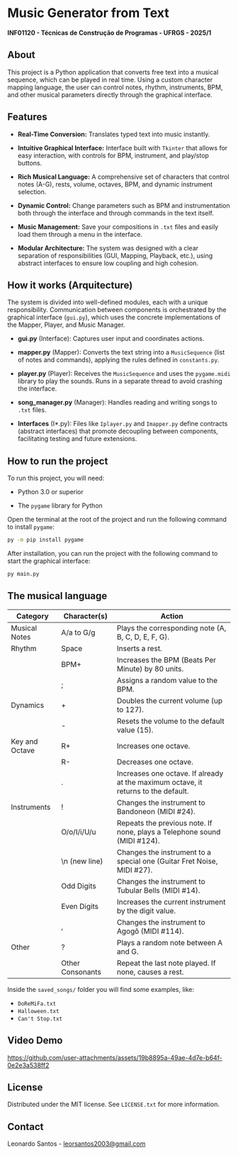 # Music Generator from Text

**INF01120 - Técnicas de Construção de Programas - UFRGS - 2025/1**

## About

This project is a Python application that converts free text into a musical sequence, which can be played in real time. Using a custom character mapping language, the user can control notes, rhythm, instruments, BPM, and other musical parameters directly through the graphical interface.

## Features

* **Real-Time Conversion:** Translates typed text into music instantly.

* **Intuitive Graphical Interface:** Interface built with `Tkinter` that allows for easy interaction, with controls for BPM, instrument, and play/stop buttons.

* **Rich Musical Language:** A comprehensive set of characters that control notes (A-G), rests, volume, octaves, BPM, and dynamic instrument selection.

* **Dynamic Control:** Change parameters such as BPM and instrumentation both through the interface and through commands in the text itself.

* **Music Management:** Save your compositions in `.txt` files and easily load them through a menu in the interface.

* **Modular Architecture:** The system was designed with a clear separation of responsibilities (GUI, Mapping, Playback, etc.), using abstract interfaces to ensure low coupling and high cohesion.

## How it works (Arquitecture)

The system is divided into well-defined modules, each with a unique responsibility. Communication between components is orchestrated by the graphical interface (`gui.py`), which uses the concrete implementations of the Mapper, Player, and Music Manager.

* **gui.py** (Interface): Captures user input and coordinates actions.

* **mapper.py** (Mapper): Converts the text string into a `MusicSequence` (list of notes and commands), applying the rules defined in `constants.py`.

* **player.py** (Player): Receives the `MusicSequence` and uses the `pygame.midi` library to play the sounds. Runs in a separate thread to avoid crashing the interface.

* **song_manager.py** (Manager): Handles reading and writing songs to `.txt` files.

* **Interfaces** (I*.py): Files like `Iplayer.py` and `Imapper.py` define contracts (abstract interfaces) that promote decoupling between components, facilitating testing and future extensions.

## How to run the project

To run this project, you will need:

* Python 3.0 or superior

* The `pygame` library for Python

Open the terminal at the root of the project and run the following command to install `pygame`:

```bash
py -m pip install pygame
```
After installation, you can run the project with the following command to start the graphical interface:

```bash
py main.py
```

## The musical language

| Category | Character(s) | Action |
|-------------|-------------|-------------|
| Musical Notes | A/a to G/g  | Plays the corresponding note (A, B, C, D, E, F, G). |
| Rhythm | Space | Inserts a rest. |
|  | BPM+ | Increases the BPM (Beats Per Minute) by 80 units. |
|  | ; | Assigns a random value to the BPM. |
| Dynamics | + | Doubles the current volume (up to 127). |
|  | - | Resets the volume to the default value (15). |
| Key and Octave | R+ | Increases one octave. |
|  | R- | Decreases one octave. |
|  | . | Increases one octave. If already at the maximum octave, it returns to the default. |
| Instruments | ! | Changes the instrument to Bandoneon (MIDI #24). |
|  | O/o/I/i/U/u | Repeats the previous note. If none, plays a Telephone sound (MIDI #124). |
|  | \n (new line) | Changes the instrument to a special one (Guitar Fret Noise, MIDI #27). |
|  | Odd Digits | Changes the instrument to Tubular Bells (MIDI #14). |
|  | Even Digits | Increases the current instrument by the digit value. |
|  | , | Changes the instrument to Agogô (MIDI #114). |
| Other | ? | Plays a random note between A and G. |
|  | Other Consonants | Repeat the last note played. If none, causes a rest. |

Inside the `saved_songs/` folder you will find some examples, like:

* `DoReMiFa.txt`
* `Halloween.txt`
* `Can't Stop.txt`

## Video Demo

https://github.com/user-attachments/assets/19b8895a-49ae-4d7e-b64f-0e2e3a538ff2

## License

Distributed under the MIT license. See `LICENSE.txt` for more information.

## Contact

Leonardo Santos - <leorsantos2003@gmail.com>
